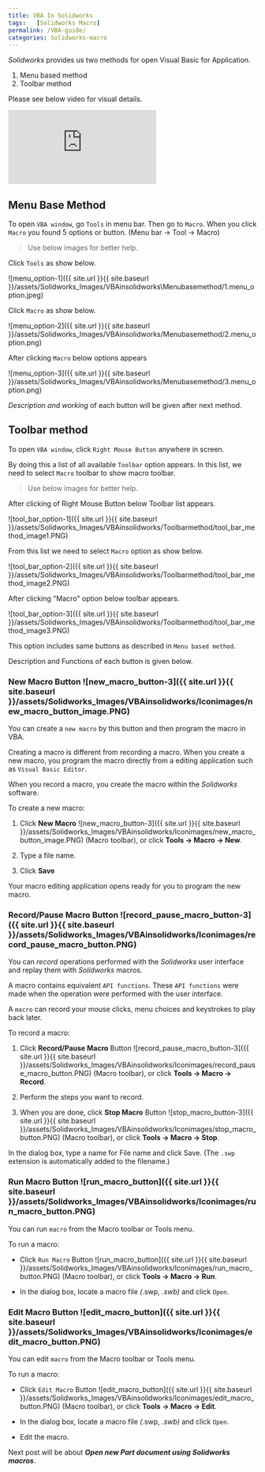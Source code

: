 ```yaml
---
title: VBA In Solidworks
tags:   [Solidworks Macro]
permalink: /VBA-guide/
categories: Solidworks-macro
---
```


*Solidworks* provides us two methods for open Visual Basic for Application.

1. Menu based method
2. Toolbar method

Please see below video for visual details.

<iframe class="w3-panel w3-mobile" src="https://www.youtube.com/embed/7RAl7sTv3bA" frameborder="0" allowfullscreen></iframe>

## Menu Base Method

To open `VBA window`, go `Tools` in menu bar. Then go to `Macro`. When you click `Macro` you found 5 options or button. (Menu bar -> Tool -> Macro)

> Use below images for better help.

Click `Tools` as show below.

![menu_option-1]({{ site.url }}{{ site.baseurl }}/assets/Solidworks_Images/VBAinsolidworks\Menubasemethod/1.menu_option.jpeg)

Click `Macro` as show below.

![menu_option-2]({{ site.url }}{{ site.baseurl }}/assets/Solidworks_Images/VBAinsolidworks/Menubasemethod/2.menu_option.png)

After clicking `Macro` below options appears

![menu_option-3]({{ site.url }}{{ site.baseurl }}/assets/Solidworks_Images/VBAinsolidworks/Menubasemethod/3.menu_option.png)

*Description and working* of each button will be given after next method.

## Toolbar method

To open `VBA window`, click `Right Mouse Button` anywhere in screen. 

By doing this a list of all available `Toolbar` option appears. In this list, we need to select `Macro` toolbar to show macro toolbar.

> Use below images for better help.

After clicking of Right Mouse Button below Toolbar list appears.

![tool_bar_option-1]({{ site.url }}{{ site.baseurl }}/assets/Solidworks_Images/VBAinsolidworks/Toolbarmethod/tool_bar_method_image1.PNG)

From this list we need to select `Macro` option as show below.

![tool_bar_option-2]({{ site.url }}{{ site.baseurl }}/assets/Solidworks_Images/VBAinsolidworks/Toolbarmethod/tool_bar_method_image2.PNG)

After clicking "Macro" option below toolbar appears.

![tool_bar_option-3]({{ site.url }}{{ site.baseurl }}/assets/Solidworks_Images/VBAinsolidworks/Toolbarmethod/tool_bar_method_image3.PNG)

This option includes same buttons as described in `Menu based method`.

Description and Functions of each button is given below.

### New Macro Button ![new_macro_button-3]({{ site.url }}{{ site.baseurl }}/assets/Solidworks_Images/VBAinsolidworks/Iconimages/new_macro_button_image.PNG)

You can create a `new macro` by this button and then program the macro in VBA.

Creating a macro is different from recording a macro. When you create a new macro, you program the macro directly from a editing application such as `Visual Basic Editor`. 

When you record a macro, you create the macro within the *Solidworks* software.

To create a new macro:

1. Click **New Macro** ![new_macro_button-3]({{ site.url }}{{ site.baseurl }}/assets/Solidworks_Images/VBAinsolidworks/Iconimages/new_macro_button_image.PNG) (Macro toolbar), or click **Tools -> Macro -> New**.

2. Type a file name.

3. Click **Save**

Your macro editing application opens ready for you to program the new macro.

### Record/Pause Macro Button ![record_pause_macro_button-3]({{ site.url }}{{ site.baseurl }}/assets/Solidworks_Images/VBAinsolidworks/Iconimages/record_pause_macro_button.PNG)

You can *record* operations performed with the *Solidworks* user interface and replay them with *Solidworks* macros. 

A macro contains equivalent `API functions`. These `API functions` were made when the operation were performed with the user interface.

A `macro` can record your mouse clicks, menu choices and keystrokes to play back later.

To record a macro:

1. Click **Record/Pause Macro** Button ![record_pause_macro_button-3]({{ site.url }}{{ site.baseurl }}/assets/Solidworks_Images/VBAinsolidworks/Iconimages/record_pause_macro_button.PNG) (Macro toolbar), or click **Tools -> Macro -> Record**.

2. Perform the steps you want to record.

3. When you are done, click **Stop Macro** Button ![stop_macro_button-3]({{ site.url }}{{ site.baseurl }}/assets/Solidworks_Images/VBAinsolidworks/Iconimages/stop_macro_button.PNG) (Macro toolbar), or click **Tools -> Macro -> Stop**.

In the dialog box, type a name for File name and click Save. (The `.swp` extension is automatically added to the filename.)

### Run Macro Button ![run_macro_button]({{ site.url }}{{ site.baseurl }}/assets/Solidworks_Images/VBAinsolidworks/Iconimages/run_macro_button.PNG)

You can run `macro` from the Macro toolbar or Tools menu.

To run a macro:

* Click `Run Macro` Button ![run_macro_button]({{ site.url }}{{ site.baseurl }}/assets/Solidworks_Images/VBAinsolidworks/Iconimages/run_macro_button.PNG) (Macro toolbar), or click **Tools -> Macro -> Run**.

* In the dialog box, locate a macro file *(*.swp, *.swb)* and click `Open`.

### Edit Macro Button ![edit_macro_button]({{ site.url }}{{ site.baseurl }}/assets/Solidworks_Images/VBAinsolidworks/Iconimages/edit_macro_button.PNG)

You can edit `macro` from the Macro toolbar or Tools menu.

To run a macro:

* Click `Edit Macro` Button ![edit_macro_button]({{ site.url }}{{ site.baseurl }}/assets/Solidworks_Images/VBAinsolidworks/Iconimages/edit_macro_button.PNG) (Macro toolbar), or click **Tools -> Macro -> Edit**.

* In the dialog box, locate a macro file *(*.swp, *.swb)* and click `Open`.

* Edit the macro.

Next post will be about ***Open new Part document using Solidworks macros***.
